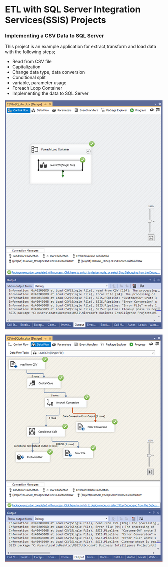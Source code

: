 # ETL with SQL Server Integration Services(SSIS) Projects
### Implementing a CSV Data to SQL Server

This project is an example application for extract,transform and load data with the following steps;

* Read from CSV file
* Capitalization
* Change data type, data conversion
* Conditional split
* variable, parameter usage
* Foreach Loop Container
* Implementing the data to SQL Server

![SSRS](https://github.com/skrbyrm/Microsoft-Business-Intelligence-SSIS/blob/master/LoopFile/Lab-2.1.PNG)

![SSRS](https://github.com/skrbyrm/Microsoft-Business-Intelligence-SSIS/blob/master/LoopFile/Lab-2.PNG)
